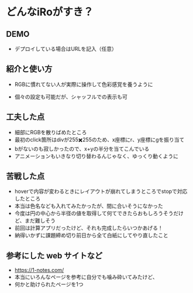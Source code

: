 # どんなiRoがすき？

## DEMO

  - デプロイしている場合はURLを記入（任意）

## 紹介と使い方

  - RGBに慣れてない人が実際に操作して色彩感覚を養うように

  - 個々の設定も可能だが、シャッフルでの表示も可

## 工夫した点

  - 細部にRGBを散りばめたところ
  - 最初のclick箇所はdivが255✖️255のため、x座標にr、y座標にgを振り当て
  - bがないのも寂しかったので、x+yの半分を当てこんでいる
  - アニメーションもいきなり切り替わるんじゃなく、ゆっくり動くように

## 苦戦した点

  - hoverで内容が変わるときにレイアウトが崩れてしまうところでstopで対応したところ
  - 本当は色名なども入れてみたかったが、間に合いそうになかった
  - 今度は円の中心から半径の値を取得して何てできたらおもしろうそうだけど、まだ難しそう
  - 前回は計算アプリだったけど、それも完成したらいつかあげる！
  - 納得いかずに課題締め切り前日から全て白紙にしてやり直したこと

## 参考にした web サイトなど

  - https://1-notes.com/
  - 本当にいろんなページを参考に自分でも噛み砕いてみたけど、
  - 何かと助けられたページを1つ
